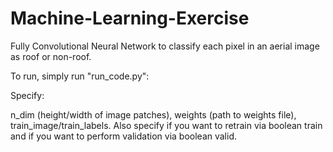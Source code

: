 # Machine-Learning-Exercise
Fully Convolutional Neural Network to classify each pixel in an aerial image as roof or non-roof.

To run, simply run "run_code.py":

Specify:

n_dim (height/width of image patches), weights (path to weights file), train_image/train_labels. 
Also specify if you want to retrain via boolean train and if you want to perform validation via boolean valid. 
